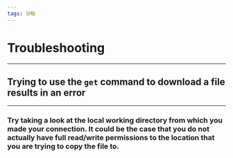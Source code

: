 ```yaml
---
tags: SMB
---
```

# Troubleshooting
***
## Trying to use the `get` command to download a file results in an error
***
### Try taking a look at the local working directory from which you made your connection. It could be the case that you do not actually have full read/write permissions to the location that you are trying to copy the file to.